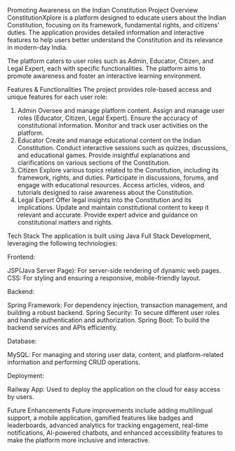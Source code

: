 Promoting Awareness on the Indian Constitution
Project Overview
ConstitutionXplore is a platform designed to educate users about the Indian Constitution, focusing on its framework, fundamental rights, and citizens' duties. The application provides detailed information and interactive features to help users better understand the Constitution and its relevance in modern-day India.

The platform caters to user roles such as Admin, Educator, Citizen, and Legal Expert, each with specific functionalities. The platform aims to promote awareness and foster an interactive learning environment.

Features & Functionalities
The project provides role-based access and unique features for each user role:

1. Admin
Oversee and manage platform content.
Assign and manage user roles (Educator, Citizen, Legal Expert).
Ensure the accuracy of constitutional information.
Monitor and track user activities on the platform.
2. Educator
Create and manage educational content on the Indian Constitution.
Conduct interactive sessions such as quizzes, discussions, and educational games.
Provide insightful explanations and clarifications on various sections of the Constitution.
3. Citizen
Explore various topics related to the Constitution, including its framework, rights, and duties.
Participate in discussions, forums, and engage with educational resources.
Access articles, videos, and tutorials designed to raise awareness about the Constitution.
4. Legal Expert
Offer legal insights into the Constitution and its implications.
Update and maintain constitutional content to keep it relevant and accurate.
Provide expert advice and guidance on constitutional matters and rights.

Tech Stack
The application is built using Java Full Stack Development, leveraging the following technologies:

Frontend:

JSP(Java Server Page): For server-side rendering of dynamic web pages.
CSS: For styling and ensuring a responsive, mobile-friendly layout.

Backend:

Spring Framework: For dependency injection, transaction management, and building a robust backend.
Spring Security: To secure different user roles and handle authentication and authorization.
Spring Boot: To build the backend services and APIs efficiently.

Database:

MySQL: For managing and storing user data, content, and platform-related information and performing CRUD operations.

Deployment:

Railway App: Used to deploy the application on the cloud for easy access by users.

Future Enhancements
Future improvements include adding multilingual support, a mobile application, gamified features like badges and leaderboards, advanced analytics for tracking engagement, real-time notifications, AI-powered chatbots, and enhanced accessibility features to make the platform more inclusive and interactive.
